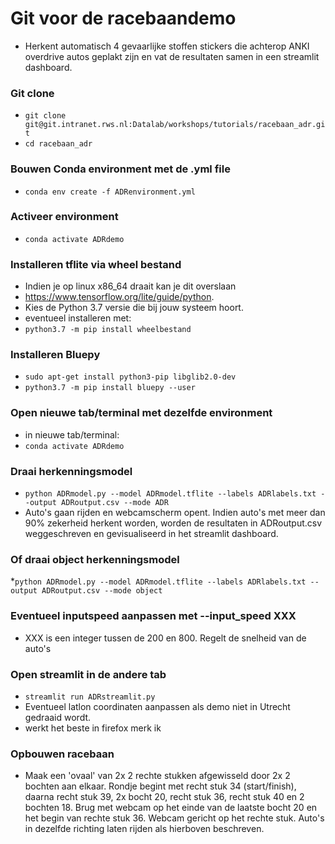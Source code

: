 # Git voor de racebaandemo
* Herkent automatisch 4 gevaarlijke stoffen stickers die achterop ANKI overdrive autos geplakt zijn en vat de resultaten samen in een streamlit dashboard.

### Git clone
* `git clone git@git.intranet.rws.nl:Datalab/workshops/tutorials/racebaan_adr.git`
* `cd racebaan_adr`

### Bouwen Conda environment met de .yml file
* `conda env create -f ADRenvironment.yml`

### Activeer environment
* `conda activate ADRdemo`

### Installeren tflite via wheel bestand
* Indien je op linux x86_64 draait kan je dit overslaan
* https://www.tensorflow.org/lite/guide/python.
* Kies de Python 3.7 versie die bij jouw systeem hoort.
* eventueel installeren met:
* `python3.7 -m pip install wheelbestand`

### Installeren Bluepy
* `sudo apt-get install python3-pip libglib2.0-dev`
* `python3.7 -m pip install bluepy --user`

### Open nieuwe tab/terminal met dezelfde environment
* in nieuwe tab/terminal:
* `conda activate ADRdemo`

### Draai herkenningsmodel
* `python ADRmodel.py --model ADRmodel.tflite --labels ADRlabels.txt --output ADRoutput.csv --mode ADR`
* Auto's gaan rijden en webcamscherm opent. Indien auto's met meer dan 90% zekerheid herkent worden, worden de resultaten in ADRoutput.csv weggeschreven en gevisualiseerd in het streamlit dashboard.

### Of draai object herkenningsmodel
*`python ADRmodel.py --model ADRmodel.tflite --labels ADRlabels.txt --output ADRoutput.csv --mode object`

### Eventueel inputspeed aanpassen met --input_speed XXX
* XXX is een integer tussen de 200 en 800. Regelt de snelheid van de auto's

### Open streamlit in de andere tab
* `streamlit run ADRstreamlit.py`
* Eventueel latlon coordinaten aanpassen als demo niet in Utrecht gedraaid wordt.
* werkt het beste in firefox merk ik

### Opbouwen racebaan
* Maak een 'ovaal' van 2x 2 rechte stukken afgewisseld door 2x 2 bochten aan elkaar. Rondje begint met recht stuk 34 (start/finish), daarna recht stuk 39, 2x bocht 20, recht stuk 36, recht stuk 40 en 2 bochten 18. Brug met webcam op het einde van de laatste bocht 20 en het begin van rechte stuk 36. Webcam gericht op het rechte stuk. Auto's in dezelfde richting laten rijden als hierboven beschreven. 








